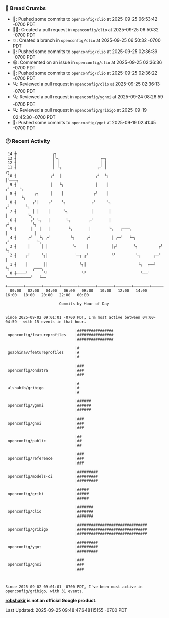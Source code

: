 ### 🍞 Bread Crumbs

 * 🚢: Pushed some commits to `openconfig/clio` at 2025-09-25 06:53:42 -0700 PDT
 * ✍🏼: Created a pull request in `openconfig/clio` at 2025-09-25 06:50:32 -0700 PDT
 * 💥: Created a branch in `openconfig/clio` at 2025-09-25 06:50:32 -0700 PDT
 * 🚢: Pushed some commits to `openconfig/clio` at 2025-09-25 02:36:39 -0700 PDT
 * 😃: Commented on an issue in `openconfig/clio` at 2025-09-25 02:36:36 -0700 PDT
 * 🚢: Pushed some commits to `openconfig/clio` at 2025-09-25 02:36:22 -0700 PDT
 * 🔍: Reviewed a pull request in  `openconfig/clio` at 2025-09-25 02:36:13 -0700 PDT
 * 🔍: Reviewed a pull request in  `openconfig/ygnmi` at 2025-09-24 08:26:59 -0700 PDT
 * 🔍: Reviewed a pull request in  `openconfig/gribigo` at 2025-09-19 02:45:30 -0700 PDT
 * 🚢: Pushed some commits to `openconfig/ygot` at 2025-09-19 02:41:45 -0700 PDT

### 🕘 Recent Activity
```
 14 ┼                ╭╮
 13 ┤                │╰╮                  ╭─╮
 12 ┤                │ │                  │ │
 11 ┤                │ ╰╮                ╭╯ │                            ╭╮
 10 ┤               ╭╯  │               ╭╯  ╰╮                           │╰───╮
  9 ┤               │   ╰╮              │    │                          ╭╯    ╰╮
  9 ┤        ╭╮     │    │             ╭╯    │                          │      ╰╮
  8 ┤       ╭╯│    ╭╯    ╰╮           ╭╯     ╰╮                        ╭╯       ╰╮
  7 ┤       │ │    │      ╰╮          │       │                        │         ╰╮
  6 ┤      ╭╯ ╰╮   │       ╰╮        ╭╯       │                       ╭╯          ╰╮
  5 ┤      │   │   │        ╰╮       │        ╰╮   ╭───╮              │            │
  4 ┤     ╭╯   ╰╮ ╭╯         ╰╮     ╭╯         │ ╭─╯   ╰─╮           ╭╯            ╰╮
  3 ┤     │     │ │           ╰╮    │          │╭╯       ╰╮         ╭╯              ╰╮
  2 ┤    ╭╯     ╰╮│            ╰─╮ ╭╯          ╰╯         ╰╮      ╭─╯                │
  1 ┤    │       ││              ╰╮│                       ╰╮  ╭──╯                  ╰╮          ╭───╮
  0 ┼────╯       ╰╯               ╰╯                        ╰──╯                      ╰──────────╯   ╰──
    +───────+───────+───────+───────+───────+───────+───────+───────+───────+───────+───────+───────+────
  00:00   02:00   04:00   06:00   08:00   10:00   12:00   14:00   16:00   18:00   20:00   22:00   00:00   

						Commits by Hour of Day


Since 2025-09-02 09:01:01 -0700 PDT, I'm most active between 04:00-04:59 - with 15 events in that hour.

```



```
                               |################
 openconfig/featureprofiles    |################
                               |################

                               |#
 goabhinav/featureprofiles     |#
                               |#

                               |###
 openconfig/ondatra            |###
                               |###

                               |#
 alshabib/gribigo              |#
                               |#

                               |######
 openconfig/ygnmi              |######
                               |######

                               |###
 openconfig/gnoi               |###
                               |###

                               |##
 openconfig/public             |##
                               |##

                               |###
 openconfig/reference          |###
                               |###

                               |#########
 openconfig/models-ci          |#########
                               |#########

                               |#####
 openconfig/gribi              |#####
                               |#####

                               |#######
 openconfig/clio               |#######
                               |#######

                               |###############################
 openconfig/gribigo            |###############################
                               |###############################

                               |#########
 openconfig/ygot               |#########
                               |#########

                               |###
 openconfig/gnsi               |###
                               |###



Since 2025-09-02 09:01:01 -0700 PDT, I've been most active in openconfig/gribigo, with 31 events.

```
**[robshakir](mailto:robjs@google.com) is not an official Google product.**  


Last Updated: 2025-09-25 09:48:47.648115155 -0700 PDT

